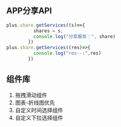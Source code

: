 ## APP分享API

```js
plus.share.getServices((s)=>{
          shares = s;
          console.log("分享服务：", share)
        })
plus.share.getServices((res)=>{
          console.log("res--:",res)
        })
```

## 组件库

1. 拖拽滑动组件
2. 图表-折线图优先
3. 自定义时间选择组件
4. 自定义下拉选择组件

